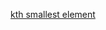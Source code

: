 <a href="https://www.geeksforgeeks.org/k-th-smallest-element-removing-integers-natural-numbers/">kth smallest element
</a>
